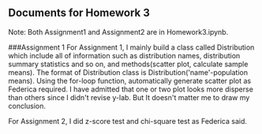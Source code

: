 ## Documents for Homework 3 
Note: Both Assignment1 and Assignment2 are in Homework3.ipynb.

###Assignment 1 
For Assignment 1, I mainly build a class called Distribution which include all of information such as distribution names, distribution summary statistics and so on, and methods(scatter plot, calculate sample means). The format of Distribution class is Distribution('name'-population means). Using the for-loop function, automatically generate scatter plot as Federica required. I have admitted that one or two plot looks more disperse than others since I didn't revise y-lab. But It doesn't matter me to draw my conclusion. 

For Assignment 2, I did z-score test and chi-square test as Federica said.